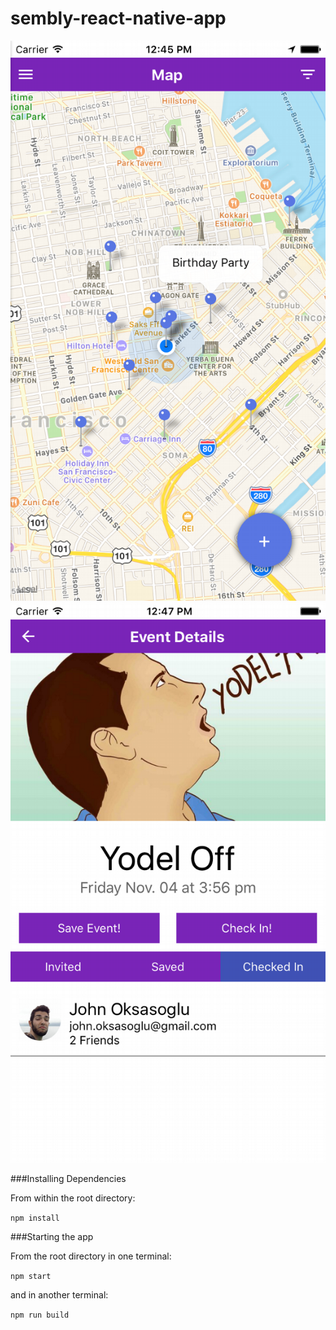 # sembly-react-native-app

![Sembly Map Event View](https://raw.githubusercontent.com/apologeticcookie/sembly-react-native-app/master/demo1.png "Sembly Map Event View")![Sembly Event View](https://raw.githubusercontent.com/apologeticcookie/sembly-react-native-app/master/demo2.png "Sembly Event View")

###Installing Dependencies

From within the root directory:

`npm install`

###Starting the app

From the root directory in one terminal:

`npm start`

and in another terminal:

`npm run build`
